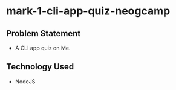 # mark-1-cli-app-quiz-neogcamp

## Problem Statement

 - A CLI app quiz on Me.
 
 ## Technology Used
 
 - NodeJS
